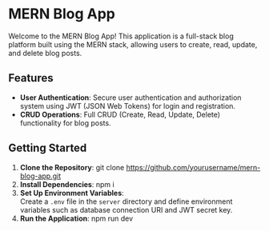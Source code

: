 # MERN Blog App

Welcome to the MERN Blog App! This application is a full-stack blog platform built using the MERN stack, allowing users to create, read, update, and delete blog posts.

## Features

- **User Authentication**: Secure user authentication and authorization system using JWT (JSON Web Tokens) for login and registration.
- **CRUD Operations**: Full CRUD (Create, Read, Update, Delete) functionality for blog posts.


## Getting Started

1. **Clone the Repository**: git clone https://github.com/yourusername/mern-blog-app.git
2. **Install Dependencies**:  npm i
3. **Set Up Environment Variables**:  
Create a `.env` file in the `server` directory and define environment variables such as database connection URI and JWT secret key.
4. **Run the Application**:  npm run dev